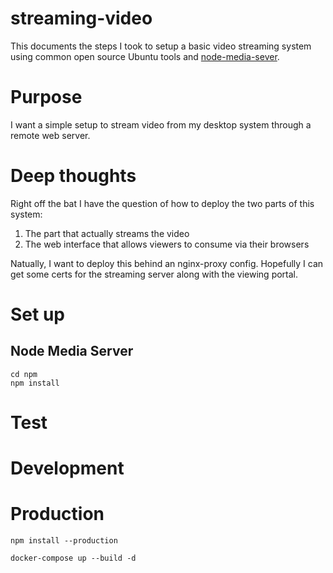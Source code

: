 streaming-video
===============

This documents the steps I took to setup a basic video streaming system using common open source Ubuntu tools and [node-media-sever](https://github.com/illuspas/Node-Media-Server).

# Purpose

I want a simple setup to stream video from my desktop system through a remote web server.

# Deep thoughts

Right off the bat I have the question of how to deploy the two parts of this system:

1. The part that actually streams the video
2. The web interface that allows viewers to consume via their browsers

Natually, I want to deploy this behind an nginx-proxy config. Hopefully I can get some certs for the streaming server along with the viewing portal.

# Set up

## Node Media Server

```
cd npm
npm install
```

# Test


# Development


# Production

```
npm install --production
```

```
docker-compose up --build -d
```
